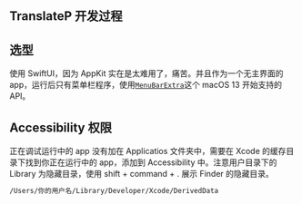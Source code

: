 ## TranslateP 开发过程

## 选型
使用 SwiftUI，因为 AppKit 实在是太难用了，痛苦。并且作为一个无主界面的 app，运行后只有菜单栏程序，使用[`MenuBarExtra`](https://developer.apple.com/documentation/swiftui/menubarextra)这个 macOS 13 开始支持的 API。

## Accessibility 权限
正在调试运行中的 app 没有加在 Applicatios 文件夹中，需要在 Xcode 的缓存目录下找到你正在运行中的 app，添加到 Accessibility 中。注意用户目录下的 Library 为隐藏目录，使用 shift + command + . 展示 Finder 的隐藏目录。

```bash
/Users/你的用户名/Library/Developer/Xcode/DerivedData 
```